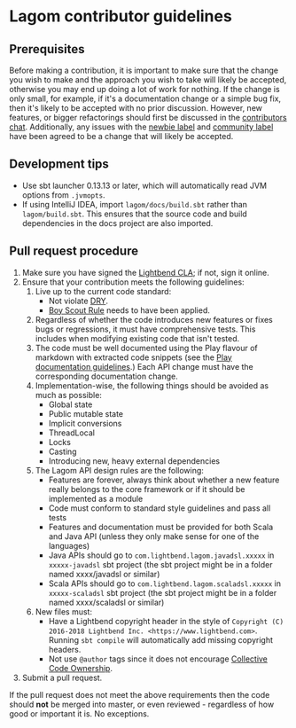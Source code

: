 <!--- Copyright (C) 2016-2018 Lightbend Inc. <https://www.lightbend.com> -->
# Lagom contributor guidelines

## Prerequisites

Before making a contribution, it is important to make sure that the change you wish to make and the approach you wish to take will likely be accepted, otherwise you may end up doing a lot of work for nothing.  If the change is only small, for example, if it's a documentation change or a simple bug fix, then it's likely to be accepted with no prior discussion.  However, new features, or bigger refactorings should first be discussed in the [contributors chat](https://gitter.im/lagom/contributors).  Additionally, any issues with the [newbie label](https://github.com/lagom/lagom/labels/help%3Anewbie) and [community label](https://github.com/lagom/lagom/labels/help%3Acommunity) have been agreed to be a change that will likely be accepted.

## Development tips

- Use sbt launcher 0.13.13 or later, which will automatically read JVM options from `.jvmopts`.
- If using IntelliJ IDEA, import `lagom/docs/build.sbt` rather than `lagom/build.sbt`. This ensures that the source code and build dependencies in the docs project are also imported.

## Pull request procedure

1. Make sure you have signed the [Lightbend CLA](https://www.lightbend.com/contribute/cla); if not, sign it online.
2. Ensure that your contribution meets the following guidelines:
    1. Live up to the current code standard:
        - Not violate [DRY](http://programmer.97things.oreilly.com/wiki/index.php/Don%27t_Repeat_Yourself).
        - [Boy Scout Rule](http://programmer.97things.oreilly.com/wiki/index.php/The_Boy_Scout_Rule) needs to have been applied.
    2. Regardless of whether the code introduces new features or fixes bugs or regressions, it must have comprehensive tests.  This includes when modifying existing code that isn't tested.
    3. The code must be well documented using the Play flavour of markdown with extracted code snippets (see the [Play documentation guidelines](https://playframework.com/documentation/latest/Documentation).)  Each API change must have the corresponding documentation change.
    4. Implementation-wise, the following things should be avoided as much as possible:
        * Global state
        * Public mutable state
        * Implicit conversions
        * ThreadLocal
        * Locks
        * Casting
        * Introducing new, heavy external dependencies
    5. The Lagom API design rules are the following:
        * Features are forever, always think about whether a new feature really belongs to the core framework or if it should be implemented as a module
        * Code must conform to standard style guidelines and pass all tests
        * Features and documentation must be provided for both Scala and Java API (unless they only make sense for one of the languages)
        * Java APIs should go to `com.lightbend.lagom.javadsl.xxxxx` in `xxxxx-javadsl` sbt project (the sbt project might be in a folder named xxxx/javadsl or similar)
        * Scala APIs should go to `com.lightbend.lagom.scaladsl.xxxxx` in `xxxxx-scaladsl` sbt project (the sbt project might be in a folder named xxxx/scaladsl or similar)
    6. New files must:
        * Have a Lightbend copyright header in the style of ``Copyright (C) 2016-2018 Lightbend Inc. <https://www.lightbend.com>``. Running `sbt compile` will automatically add missing copyright headers.
        * Not use ``@author`` tags since it does not encourage [Collective Code Ownership](http://www.extremeprogramming.org/rules/collective.html).
3. Submit a pull request.

If the pull request does not meet the above requirements then the code should **not** be merged into master, or even reviewed - regardless of how good or important it is. No exceptions.
